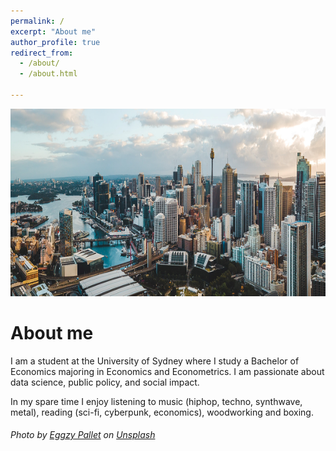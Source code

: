 ```yaml
---
permalink: /
excerpt: "About me"
author_profile: true
redirect_from: 
  - /about/
  - /about.html

---
```


<img src="/images/aboutimg.jpg" width="1600" height="300">



About me
=============


I am  a student at the University of Sydney where I study a Bachelor of Economics majoring in Economics and Econometrics. I am passionate about data science, public policy, and social impact. 

In my spare time I enjoy listening to music (hiphop, techno, synthwave, metal), reading (sci-fi, cyberpunk, economics), woodworking and boxing. 




###### Photo by <a href="https://unsplash.com/@h4rd3n?utm_source=unsplash&utm_medium=referral&utm_content=creditCopyText">Eggzy Pallet</a> on <a href="https://unsplash.com/@h4rd3n?utm_source=unsplash&utm_medium=referral&utm_content=creditCopyText">Unsplash</a>
